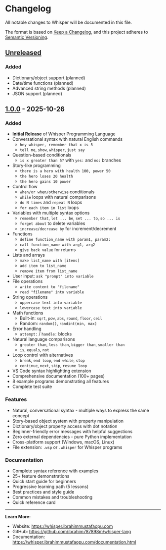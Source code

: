 # Changelog

All notable changes to Whisper will be documented in this file.

The format is based on [Keep a Changelog](https://keepachangelog.com/en/1.0.0/),
and this project adheres to [Semantic Versioning](https://semver.org/spec/v2.0.0.html).

## [Unreleased]

### Added
- Dictionary/object support (planned)
- Date/time functions (planned)
- Advanced string methods (planned)
- JSON support (planned)

## [1.0.0] - 2025-10-26

### Added
- **Initial Release** of Whisper Programming Language
- Conversational syntax with natural English commands
  - `hey whisper, remember that x is 5`
  - `tell me`, `show`, `whisper`, `just say`
- Question-based conditionals
  - `is x greater than 5?` with `yes:` and `no:` branches
- Story-like programming
  - `there is a hero with health 100, power 50`
  - `the hero loses 20 health`
  - `the hero gains 10 power`
- Control flow
  - `when/or when/otherwise` conditionals
  - `while` loops with natural comparisons
  - `do N times` and `repeat N` loops
  - `for each item in list` loops
- Variables with multiple syntax options
  - `remember that`, `let ... be`, `set ... to`, `so ... is`
  - `forget about` to delete variables
  - `increase/decrease by` for increment/decrement
- Functions
  - `define function_name with param1, param2:`
  - `call function_name with arg1, arg2`
  - `give back value` for returns
- Lists and arrays
  - `make list_name with [items]`
  - `add item to list_name`
  - `remove item from list_name`
- User input: `ask "prompt" into variable`
- File operations
  - `write content to "filename"`
  - `read "filename" into variable`
- String operations
  - `uppercase text into variable`
  - `lowercase text into variable`
- Math functions
  - Built-in: `sqrt`, `pow`, `abs`, `round`, `floor`, `ceil`
  - Random: `random()`, `randint(min, max)`
- Error handling
  - `attempt:` / `handle:` blocks
- Natural language comparisons
  - `greater than`, `less than`, `bigger than`, `smaller than`
  - `is`, `equals`, `not`
- Loop control with alternatives
  - `break`, `end loop`, `end while`, `stop`
  - `continue`, `next`, `skip`, `resume loop`
- VS Code syntax highlighting extension
- Comprehensive documentation (100+ pages)
- 8 example programs demonstrating all features
- Complete test suite

### Features
- Natural, conversational syntax - multiple ways to express the same concept
- Story-based object system with property manipulation
- Dictionary/object property access with dot notation
- Beginner-friendly error messages with helpful suggestions
- Zero external dependencies - pure Python implementation
- Cross-platform support (Windows, macOS, Linux)
- File extension: `.wsp` or `.whisper` for Whisper programs

### Documentation
- Complete syntax reference with examples
- 25+ feature demonstrations
- Quick start guide for beginners
- Progressive learning path (5 lessons)
- Best practices and style guide
- Common mistakes and troubleshooting
- Quick reference card

[Unreleased]: https://github.com/ibrahim787898m/whisper-lang/compare/v1.0.0...HEAD
[1.0.0]: https://github.com/ibrahim787898m/whisper-lang/releases/tag/v1.0.0

---

**Learn More:**
- Website: https://whisper.ibrahimmustafaopu.com
- GitHub: https://github.com/ibrahim787898m/whisper-lang
- Documentation: https://whisper.ibrahimmustafaopu.com/documentation.html